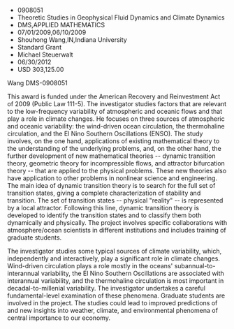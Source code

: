 
* 0908051
* Theoretic Studies in Geophysical Fluid Dynamics and Climate Dynamics
* DMS,APPLIED MATHEMATICS
* 07/01/2009,06/10/2009
* Shouhong Wang,IN,Indiana University
* Standard Grant
* Michael Steuerwalt
* 06/30/2012
* USD 303,125.00

Wang DMS-0908051

This award is funded under the American Recovery and Reinvestment Act of 2009
(Public Law 111-5). The investigator studies factors that are relevant to the
low-frequency variability of atmospheric and oceanic flows and that play a role
in climate changes. He focuses on three sources of atmospheric and oceanic
variability: the wind-driven ocean circulation, the thermohaline circulation,
and the El Nino Southern Oscillations (ENSO). The study involves, on the one
hand, applications of existing mathematical theory to the understanding of the
underlying problems, and, on the other hand, the further development of new
mathematical theories -- dynamic transition theory, geometric theory for
incompressible flows, and attractor bifurcation theory -- that are applied to
the physical problems. These new theories also have application to other
problems in nonlinear science and engineering. The main idea of dynamic
transition theory is to search for the full set of transition states, giving a
complete characterization of stability and transition. The set of transition
states -- physical "reality" -- is represented by a local attractor. Following
this line, dynamic transition theory is developed to identify the transition
states and to classify them both dynamically and physically. The project
involves specific collaborations with atmosphere/ocean scientists in different
institutions and includes training of graduate students.

The investigator studies some typical sources of climate variability, which,
independently and interactively, play a significant role in climate changes.
Wind-driven circulation plays a role mostly in the oceans' subannual-to-
interannual variability, the El Nino Southern Oscillations are associated with
interannual variability, and the thermohaline circulation is most important in
decadal-to-millenial variability. The investigator undertakes a careful
fundamental-level examination of these phenomena. Graduate students are involved
in the project. The studies could lead to improved predictions of and new
insights into weather, climate, and environmental phenomena of central
importance to our economy.
